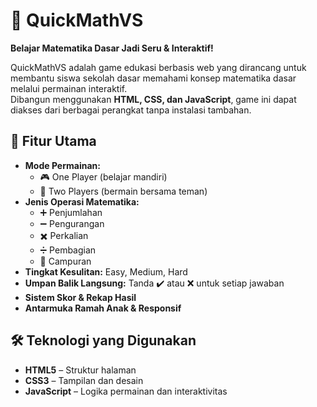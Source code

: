 # 🎯 QuickMathVS  
**Belajar Matematika Dasar Jadi Seru & Interaktif!**  

QuickMathVS adalah game edukasi berbasis web yang dirancang untuk membantu siswa sekolah dasar memahami konsep matematika dasar melalui permainan interaktif.  
Dibangun menggunakan **HTML, CSS, dan JavaScript**, game ini dapat diakses dari berbagai perangkat tanpa instalasi tambahan.  

## 🚀 Fitur Utama  
- **Mode Permainan:**  
  - 🎮 One Player (belajar mandiri)  
  - 👥 Two Players (bermain bersama teman)  
- **Jenis Operasi Matematika:**  
  - ➕ Penjumlahan  
  - ➖ Pengurangan  
  - ✖️ Perkalian  
  - ➗ Pembagian  
  - 🔀 Campuran  
- **Tingkat Kesulitan:** Easy, Medium, Hard  
- **Umpan Balik Langsung:** Tanda ✔️ atau ❌ untuk setiap jawaban  
- **Sistem Skor & Rekap Hasil**  
- **Antarmuka Ramah Anak & Responsif**   

## 🛠 Teknologi yang Digunakan  
- **HTML5** – Struktur halaman  
- **CSS3** – Tampilan dan desain  
- **JavaScript** – Logika permainan dan interaktivitas  
